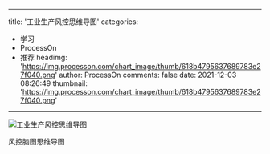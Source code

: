 
---
title: '工业生产风控思维导图'
categories: 
 - 学习
 - ProcessOn
 - 推荐
headimg: 'https://img.processon.com/chart_image/thumb/618b4795637689783e27f040.png'
author: ProcessOn
comments: false
date: 2021-12-03 08:26:49
thumbnail: 'https://img.processon.com/chart_image/thumb/618b4795637689783e27f040.png'
---

<div>   
<img class="thumb" alt="工业生产风控思维导图" src="https://img.processon.com/chart_image/thumb/618b4795637689783e27f040.png" referrerpolicy="no-referrer">
<p>风控脑图思维导图</p>  
</div>
            